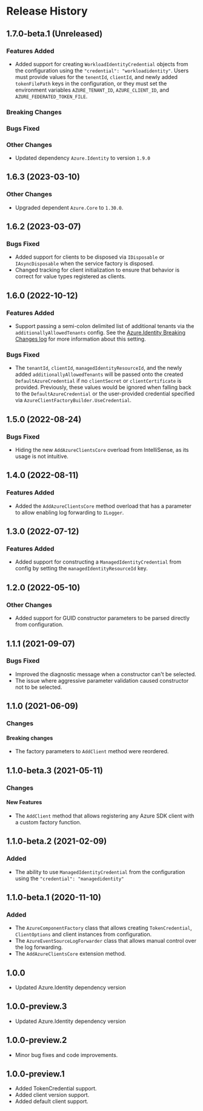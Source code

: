 # Release History

## 1.7.0-beta.1 (Unreleased)

### Features Added

- Added support for creating `WorkloadIdentityCredential` objects from the configuration using the `"credential": "workloadidentity"`. Users must provide values for the `tenentId`, `clientId`, and newly added `tokenFilePath` keys in the configuration, or they must set the environment variables `AZURE_TENANT_ID`, `AZURE_CLIENT_ID`, and `AZURE_FEDERATED_TOKEN_FILE`.

### Breaking Changes

### Bugs Fixed

### Other Changes

- Updated dependency `Azure.Identity` to version `1.9.0`

## 1.6.3 (2023-03-10)

### Other Changes

- Upgraded dependent `Azure.Core` to `1.30.0`.

## 1.6.2 (2023-03-07)

### Bugs Fixed

- Added support for clients to be disposed via `IDisposable` or `IAsyncDisposable` when the service factory is disposed.
- Changed tracking for client initialization to ensure that behavior is correct for value types registered as clients.

## 1.6.0 (2022-10-12)

### Features Added

- Support passing a semi-colon delimited list of additional tenants via the `additionallyAllowedTenants` config. See the [Azure.Identity Breaking Changes log](https://github.com/Azure/azure-sdk-for-net/blob/main/sdk/identity/Azure.Identity/BREAKING_CHANGES.md#170) for more information about this setting.

### Bugs Fixed

- The `tenantId`, `clientId`, `managedIdentityResourceId`, and the newly added `additionallyAllowedTenants` will be passed onto the created `DefaultAzureCredential` if no `clientSecret` or `clientCertificate` is provided. Previously, these values would be ignored when falling back to the `DefaultAzureCredential` or the user-provided credential specified via  `AzureClientFactoryBuilder.UseCredential`.

## 1.5.0 (2022-08-24)

### Bugs Fixed

- Hiding the new `AddAzureClientsCore` overload from IntelliSense, as its usage is not intuitive.

## 1.4.0 (2022-08-11)

### Features Added

- Added the `AddAzureClientsCore` method overload that has a parameter to allow enabling log
  forwarding to `ILogger`.

## 1.3.0 (2022-07-12)

### Features Added

- Added support for constructing a `ManagedIdentityCredential` from config by setting the `managedIdentityResourceId` key.

## 1.2.0 (2022-05-10)

### Other Changes

- Added support for GUID constructor parameters to be parsed directly from configuration.

## 1.1.1 (2021-09-07)

### Bugs Fixed

- Improved the diagnostic message when a constructor can't be selected.
- The issue where aggressive parameter validation caused constructor not to be selected.

## 1.1.0 (2021-06-09)

### Changes

#### Breaking changes

- The factory parameters to `AddClient` method were reordered.

## 1.1.0-beta.3 (2021-05-11)

### Changes

#### New Features

- The `AddClient` method that allows registering any Azure SDK client with a custom factory function.

## 1.1.0-beta.2 (2021-02-09)

### Added

- The ability to use `ManagedIdentityCredential` from the configuration using the `"credential": "managedidentity"`

## 1.1.0-beta.1 (2020-11-10)

### Added

- The `AzureComponentFactory` class that allows creating `TokenCredential`, `ClientOptions` and client instances from configuration.
- The `AzureEventSourceLogForwarder` class that allows manual control over the log forwarding.
- The `AddAzureClientsCore` extension method.

## 1.0.0

- Updated Azure.Identity dependency version

## 1.0.0-preview.3

- Updated Azure.Identity dependency version

## 1.0.0-preview.2

- Minor bug fixes and code improvements.

## 1.0.0-preview.1

- Added TokenCredential support.
- Added client version support.
- Added default client support.
